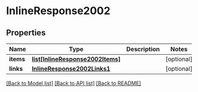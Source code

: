# InlineResponse2002

## Properties
Name | Type | Description | Notes
------------ | ------------- | ------------- | -------------
**items** | [**list[InlineResponse2002Items]**](InlineResponse2002Items.md) |  | [optional] 
**links** | [**InlineResponse2002Links1**](InlineResponse2002Links1.md) |  | [optional] 

[[Back to Model list]](../README.md#documentation-for-models) [[Back to API list]](../README.md#documentation-for-api-endpoints) [[Back to README]](../README.md)


